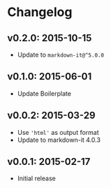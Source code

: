 # Changelog

## v0.2.0: 2015-10-15

- Update to `markdown-it@^5.0.0`

## v0.1.0: 2015-06-01

- Update Boilerplate

## v0.0.2: 2015-03-29

- Use `'html'` as output format
- Update to markdown-it 4.0.3

## v0.0.1: 2015-02-17

- Initial release
